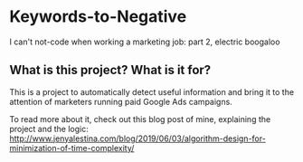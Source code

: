 # Keywords-to-Negative
I can't not-code when working a marketing job: part 2, electric boogaloo

## What is this project? What is it for?
This is a project to automatically detect useful information and bring it to the attention of marketers running paid Google Ads campaigns. 

To read more about it, check out this blog post of mine, explaining the project and the logic: http://www.jenyalestina.com/blog/2019/06/03/algorithm-design-for-minimization-of-time-complexity/

